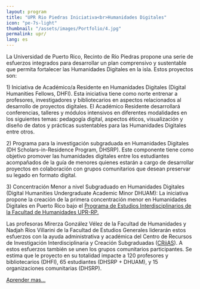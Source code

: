 ```yaml
---
layout: program
title: "UPR Rio Piedras Iniciativa<br>Humanidades Digitales"
icon: "pe-7s-light"
thumbnail: "/assets/images/Portfolio/4.jpg"
permalink: upr/
lang: es
---
```


<div class="portfolio-details">
    <p>La Universidad de Puerto Rico, Recinto de Río Piedras propone una serie de esfuerzos integrados para desarrollar un plan comprensivo y sustentable que permita fortalecer las Humanidades Digitales en la isla. Estos proyectos son:
</p>
    <p>1) Iniciativa de Académico/a Residente en Humanidades Digitales (Digital Humanities Fellows, DHFI). Esta iniciativa tiene como norte entrenar a profesores, investigadores y bibliotecarios en aspectos relacionados al desarrollo de proyectos digitales. El Académico Residente desarrollará conferencias, talleres y módulos intensivos en diferentes modalidades en los siguientes temas: pedagogía digital, aspectos éticos, visualización y diseño de datos y prácticas sustentables para las Humanidades Digitales entre otros.
</p>
    <p>2) Programa para la investigación subgraduada en Humanidades Digitales (DH Scholars-in-Residence Program, DHSRP). Este componente tiene como objetivo promover las humanidades digitales entre los estudiantes acompañados de la guía de menores quienes estarán a cargo de desarrollar proyectos en colaboración con grupos comunitarios que desean preservar su legado en formato digital.  
</p>
    <p>3) Concentración Menor a nivel Subgraduado en Humanidades Digitales (Digital Humanities Undergraduate Academic Minor DHUAM):  La iniciativa propone la creación de la primera concentración menor en Humanidades Digitales en Puerto Rico bajo el <a href="http://humanidades.uprrp.edu/prei/">Programa de Estudios Interdisciplinarios de la Facultad de Humanidades UPR-RP.</a></p>
    <p>Las profesoras Mirerza González Vélez de la Facultad de Humanidades y Nadjah Ríos Villarini de la Facultad de Estudios Generales liderarán estos esfuerzos con la ayuda administrativa y académica del Centro de Recursos de Investigación Interdisciplinaria y Creación Subgraduadas (<a href="http://www.criiasupr.org/">CRiiAS</a>). A estos esfuerzos también se unen los grupos comunitarios participantes. Se estima que le proyecto en su totalidad impacte a 120 profesores y bibliotecarios (DHFI), 65 estudiantes (DHSRP + DHUAM), y 15 organizaciones comunitarias (DHSRP).
    </p>
<div class="project-demo-btn">
    <a class="btn project-btn" href="#">Aprender mas...</a>
</div>
</div>
